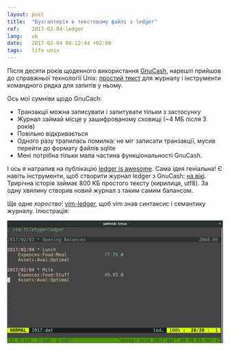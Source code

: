 ```yaml
---
layout: post
title:  "Бухгалтерія в текстовому файлі з ledger"
ref:    2017-02-04-ledger
lang:   uk
date:   2017-02-04 08:12:44 +02:00
tags:   life unix
---
```


Після десяти років щоденного використання
[GnuCash](https://en.wikipedia.org/wiki/GnuCash), нарешті прийшов до справжньої
технології Unix: [простий текст](http://plaintextaccounting.org/) для журналу і
інструменти командного рядка для запитів у ньому.

Ось мої сумніви щодо GnuCach:

* Транзакції можна записувати і запитувати тільки з застосунку
* Журнал займай місце у зашифрованому сховищі (~4 МБ після 3 років)
* Повільно відкривається
* Одного разу трапилась помилка: не міг записати транзакції, мусив перейти до
  формату файлів sqlite
* Мені потрібна тільки мала частина функціональності GnuCash.

І ось я натрапив на публікацію [ledger is
awesome](http://www.tivasyk.info/2017/02/ledger-is-awesome.html). Сама ідея
геніальна! Є навіть інструменти, щоб створити журнал ledger з GnuCash: [на
вікі](https://github.com/ledger/ledger/wiki/GnuCash-Import). Трирічна історія
займає 800 КБ простого тексту (кирилиця, utf8). За одну хвилину створив новий
журнал з таким самим балансом.

Ще одне _хороство́_: [vim-ledger](https://github.com/ledger/vim-ledger), щоб vim
знав синтаксис і семантику журналу. Ілюстрація:

![ledger у vim](/assets/2017-02/vim-ledger.png)
